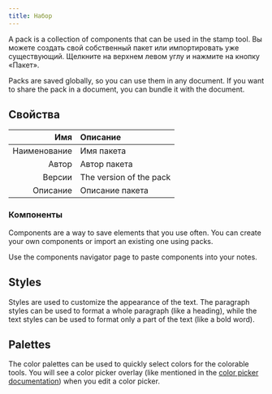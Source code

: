 ```yaml
---
title: Набор
---
```


A pack is a collection of components that can be used in the stamp tool. Вы можете создать свой собственный пакет или импортировать уже существующий. Щелкните на верхнем левом углу и нажмите на кнопку «Пакет».

Packs are saved globally, so you can use them in any document. If you want to share the pack in a document, you can bundle it with the document.

## Свойства

|          Имя | Описание                |
| -----------: | :---------------------- |
| Наименование | Имя пакета              |
|        Автор | Автор пакета            |
|       Версии | The version of the pack |
|     Описание | Описание пакета         |

### Компоненты

Components are a way to save elements that you use often. You can create your own components or import an existing one using packs.

Use the components navigator page to paste components into your notes.

## Styles

Styles are used to customize the appearance of the text. The paragraph styles can be used to format a whole paragraph (like a heading), while the text styles can be used to format only a part of the text (like a bold word).

## Palettes

The color palettes can be used to quickly select colors for the colorable tools. You will see a color picker overlay (like mentioned in the [color picker documentation](/docs/v2/color_picker)) when you edit a color picker.
